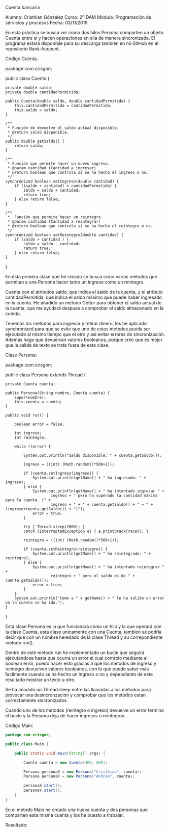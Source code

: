 Cuenta bancaria

Alumno: Cristhian Gónzalez
Curso: 2º DAM
Modulo: Programación de servicios 
y procesos
Fecha: 03/11/2019


En esta práctica se busca ver como dos hilos Persona comparten un objeto Cuenta entre sí y hacen operaciones en ella de manera sincronizada. El programa estará disponible para su descarga también en mi GitHub en el repositorio Bank-Account. 

Código Cuenta.

package com.crisgon;

public class Cuenta {

    private double saldo;
    private double cantidadPermitida;

    public Cuenta(double saldo, double cantidadPermitida) {
        this.cantidadPermitida = cantidadPermitida;
        this.saldo = saldo;
    }

    /**
     * Función de devuelve el saldo actual disponible.
     * @return saldo disponible.
     */
    public double getSaldo() {
        return saldo;
    }

    /**
     * Función que permite hacer un nuevo ingreso.
     * @param cantidad (Cantidad a ingresar)
     * @return boolean que controla si se ha hecho el ingreso o no.
     */
    synchronized boolean setIngreso(double cantidad) {
        if ((saldo + cantidad) < cantidadPermitida) {
            saldo = saldo + cantidad;
            return true;
        } else return false;
    }

    /**
     *  Función que permite hacer un reintegro.
     * @param cantidad (Cantidad a reintegrar)
     * @return boolean que controla si se ha hecho el reintegro o no.
     */
    synchronized boolean setReintegro(double cantidad) {
        if (saldo > cantidad ) {
            saldo = saldo - cantidad;
            return true;
        } else return false;
    }
}

En esta primera clase que he creado se busca crear varios metodos que permitan a una Persona hacer tanto un ingreso como un reintegro. 

Cuenta con el atributos saldo, que indica el saldo de la cuenta, y el atributo cantidadPermitida, que indica el saldo máximo que puede haber ingresado en la cuenta. He añadido un metodo Getter para obtener el saldo actual de la cuenta, que me ayudará despues a comprobar el saldo almacenado en la cuenta. 

Tenemos los metodos para ingresar y retirar dinero, los he aplicado synchronized para que se evite que uno de estos metodos pueda ser ejecutado al mismo tiempo que el otro y así evitar errores de sincronización. Además hago que devuelvan valores booleanos, porque creo que es mejor que la salida de texto se trate fuera de esta clase.

Clase Persona:

package com.crisgon;

public class Persona extends Thread {

    private Cuenta cuenta;

    public Persona(String nombre, Cuenta cuenta) {
        super(nombre);
        this.cuenta = cuenta;
    }

    public void run() {

        boolean error = false;

        int ingreso;
        int reintegro;

        while (!error) {

            System.out.println("Saldo disponible: " + cuenta.getSaldo());

            ingreso = ((int) (Math.random()*500+1));

            if (cuenta.setIngreso(ingreso)) {
                System.out.println(getName() + " ha ingresado: " + ingreso);
            } else {
                System.out.println(getName() + " ha intentado ingresar " +
                        ingreso + " pero ha superado la cantidad máxima para la cuenta. (" +
                        ingreso + " + " + cuenta.getSaldo() + " = " + (ingreso+cuenta.getSaldo()) + ")");
                error = true;
            }

            try { Thread.sleep(2000); }
            catch (InterruptedException e) { e.printStackTrace(); }

            reintegro = ((int) (Math.random()*500+1));

            if (cuenta.setReintegro(reintegro)) {
                System.out.println(getName() + " ha reintegrado: " + reintegro);
            } else {
                System.out.println(getName() + " ha intentado reintegrar " +
                        reintegro + " pero el saldo es de " + cuenta.getSaldo());
                error = true;
            }
        }
        System.out.println("Como a " + getName() + " le ha salido un error en la cuenta se ha ido.");
    }
}

Esta clase Persona es la que funcionará cómo un hilo y la que operará con la clase Cuenta, esta clase unicamente con una Cuenta, tambien se podría decir que con un nombre heredado de la clase Thread y su correpondiente metodo run().

Dentro de este metodo run he implementado un bucle que seguirá ejecutandose hasta que ocurra un error el cual controlo mediante el boolean error, puedo hacer esto gracias a que los metodos de ingreso y reintegro devuelven valores booleanos, con lo que puedo saber más facilmente cuando se ha hecho un ingreso o no y dependiento de este resultado mostrar un texto u otro. 

Se ha añadido un Thread.sleep entre las llamadas a los metodos para provocar una desincronzación y comprobar que los metodos estan correctamente sincronizados. 

Cuando uno de los metodos (reintegro o ingreso) devuelve un error termina el bucle y la Persona deja de hacer ingresos o reintegros. 

Código Main:
```java
package com.crisgon;

public class Main {

    public static void main(String[] args) {

        Cuenta cuenta = new Cuenta(400, 800);

        Persona personaX = new Persona("Cristhian", cuenta);
        Persona personaY = new Persona("Andrea", cuenta);

        personaX.start();
        personaY.start();
    }
}
```
En el metodo Main he creado una nueva cuenta y dos personas que comparten esta misma cuenta y los he puesto a trabajar. 

Resultado:

